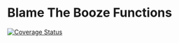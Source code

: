 # Blame The Booze Functions
[![Coverage Status](https://coveralls.io/repos/github/mahoote/btb-functions/badge.svg?branch=main)](https://coveralls.io/github/mahoote/btb-functions?branch=main)
